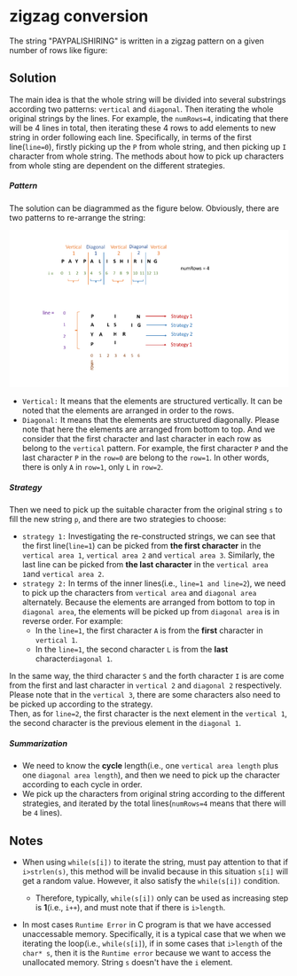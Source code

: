 # zigzag conversion
The string "PAYPALISHIRING" is written in a zigzag pattern on a given number of rows like figure:

## Solution
The main idea is that the whole string will be divided into several substrings according two patterns: `vertical` and `diagonal`. Then iterating the whole original strings by the lines. For example, the `numRows=4`, indicating that there will be 4 lines in total, then iterating these 4 rows to add elements to new string in order following each line. Specifically, in terms of the first line(`line=0`), firstly picking up the `P` from whole string, and then picking up `I` character from whole string. The methods about how to pick up characters from whole sting are dependent on the different strategies.   

##### Pattern

The solution can be diagrammed as the figure below. Obviously, there are two patterns to re-arrange the string:  
  
![image](/zigzag/res/zigzag.png)
  
- `Vertical:` It means that the elements are structured vertically. It can be noted that the elements are arranged in order to the rows.
- `Diagonal:` It means that the elements are structured diagonally. Please note that here the elements are arranged from bottom to top. And we consider that the first character and last character in each row as belong to the `vertical` pattern. For example, the first character `P` and the last character `P` in the `row=0` are belong to the `row=1`. In other words, there is only `A` in `row=1`, only `L` in `row=2`.  

##### Strategy

Then we need to pick up the suitable character from the original string `s` to fill the new string `p`, and there are two strategies to choose:  
- `strategy 1:` Investigating the re-constructed strings, we can see that the first line(`line=1`) can be picked from **the first character** in the `vertical area 1`, `vertical area 2` and `vertical area 3`. Similarly, the last line can be picked from **the last character** in the `vertical area 1`and `vertical area 2`.  
- `strategy 2:` In terms of the inner lines(i.e., `line=1 and line=2`), we need to pick up the characters from `vertical area` and `diagonal area` alternately. Because the elements are arranged from bottom to top in `diagonal area`, the elements will be picked up from `diagonal area` is in reverse order. For example:  
	- In the `line=1`, the first character `A` is from the **first** character in `vertical 1`.
	- In the `line=1`, the second character `L` is from the **last** character`diagonal 1`. 
  
In the same way, the third character `S` and the forth character `I` is are come from the first and last character in `vertical 2` and `diagonal 2` respectively. Please note that in the `vertical 3`, there are some characters also need to be picked up according to the strategy.  
Then, as for `line=2`, the first character is the next element in the `vertical 1`, the second character is the previous element in the `diagonal 1`.

##### Summarization
- We need to know the **cycle** length(i.e., one `vertical area length` plus one `diagonal area length`), and then we need to pick up the character according to each cycle in order.
- We pick up the characters from original string according to the different strategies, and iterated by the total lines(`numRows=4` means that there will be `4` lines).

## Notes
- When using `while(s[i])` to iterate the string, must pay attention to that if `i>strlen(s)`, this method will be invalid because in this situation `s[i]` will  get a random value. However, it also satisfy the `while(s[i])` condition. 
	- Therefore,   typically, `while(s[i])` only can be used as increasing step is **1**(i.e., `i++`), and must note that if there is `i>length`.

- In most cases `Runtime Error` in C program is that we have accessed unaccessable memory. Specifically, it is a typical case that we when we  iterating the loop(i.e., `while(s[i]`), if in some cases that `i>length` of the `char* s`, then it is the `Runtime error` because we want to access the unallocated memory. String `s` doesn't have the `i` element.



